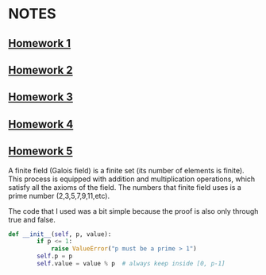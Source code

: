 # NOTES

## [Homework 1]()



## [Homework 2]()



## [Homework 3]()



## [Homework 4]()



## [Homework 5]()

A finite field (Galois field) is a finite set (its number of elements is finite). This process is equipped with addition and multiplication operations, which satisfy all the axioms of the field. The numbers that finite field uses is a prime number (2,3,5,7,9,11,etc).

The code that I used was a bit simple because the proof is also only through true and false.
```python
def __init__(self, p, value):
        if p <= 1:
            raise ValueError("p must be a prime > 1")
        self.p = p
        self.value = value % p  # always keep inside [0, p-1]

